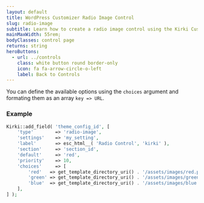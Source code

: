 ```yaml
---
layout: default
title: WordPress Customizer Radio Image Control
slug: radio-image
subtitle: Learn how to create a radio image control using the Kirki Customizer Framework.
mainMaxWidth: 55rem;
bodyClasses: control page
returns: string
heroButtons:
  - url: ../controls
    class: white button round border-only
    icon: fa fa-arrow-circle-o-left
    label: Back to Controls
---
```


You can define the available options using the `choices` argument and formating them as an array `key => URL`.

### Example

```php
Kirki::add_field( 'theme_config_id', [
	'type'        => 'radio-image',
	'settings'    => 'my_setting',
	'label'       => esc_html__( 'Radio Control', 'kirki' ),
	'section'     => 'section_id',
	'default'     => 'red',
	'priority'    => 10,
	'choices'     => [
		'red'   => get_template_directory_uri() . '/assets/images/red.png',
		'green' => get_template_directory_uri() . '/assets/images/green.png',
		'blue'  => get_template_directory_uri() . '/assets/images/blue.png',
	],
] );
```
